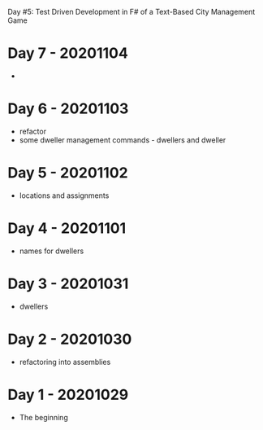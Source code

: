 Day #5: Test Driven Development in F# of a Text-Based City Management Game
# Day 7 - 20201104

*

# Day 6 - 20201103

* refactor
* some dweller management commands - dwellers and dweller <name>

# Day 5 - 20201102

* locations and assignments

# Day 4 - 20201101

* names for dwellers

# Day 3 - 20201031

* dwellers

# Day 2 - 20201030

* refactoring into assemblies

# Day 1 - 20201029

* The beginning